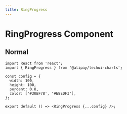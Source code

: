 ```yaml
---
title: RingProgress
---
```


# RingProgress Component

## Normal

```tsx
import React from 'react';
import { RingProgress } from '@alipay/techui-charts';

const config = {
  width: 100,
  height: 100,
  percent: 0.8,
  color: ['#30BF78', '#E8EDF3'],
};

export default () => <RingProgress {...config} />;
```
